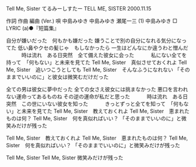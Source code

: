 Tell Me, Sister
てるみーしすたー
TELL ME, SISTER
2000.11.15


作詞  作曲  編曲 (Ver.)   唄
中島みゆき   中島みゆき   瀬尾一三 (1)   中島みゆき
□ LYRIC (a)●『短篇集』


自分が嫌いだった　何もかも嫌だった
嫌うことで別の自分になれる気分になってた
低い鼻やクセの髪じゃ　もしなかったら
一生はどんなにか違うわと憎んだ
　　　時は流れ　ある日突然　全て備えた彼女に会った
　　　私にない全てを持って　「何もない」と未来を見てた
Tell Me, Sister　真似させておくれよ
Tell Me, Sister　追いつこうとしても
Tell Me, Sister　そんなふうになれない
「そのままでいいのに」と彼女は微笑むだけだった

全ての男は彼女に夢中だった
全ての女さえ彼女には挑まなかった
悪口を言われない運命ってあるものね
その逆の運命が私だと思った
　　　時は流れ　ある日突然　この世にいない彼女を知った
　　　きっとずっと全てを知って　「何もない」と未来を見てた
Tell Me, Sister　教えておくれよ
Tell Me, Sister　恵まれたものは何？
Tell Me, Sister　何を真似ればいい？
「そのままでいいのに」と微笑みだけが残った

Tell Me, Sister　教えておくれよ
Tell Me, Sister　恵まれたものは何？
Tell Me, Sister　何を真似ればいい？
「そのままでいいのに」と微笑みだけが残った

Tell Me, Sister
Tell Me, Sister
微笑みだけが残った